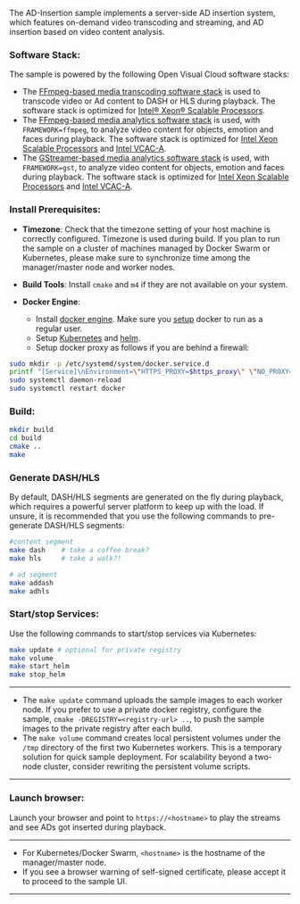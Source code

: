 
The AD-Insertion sample implements a server-side AD insertion system, which features on-demand video transcoding and streaming, and AD insertion based on video content analysis.

### Software Stack: 

The sample is powered by the following Open Visual Cloud software stacks:  

- The [FFmpeg-based media transcoding software stack](https://github.com/OpenVisualCloud/Dockerfiles/tree/master/Xeon/ubuntu-18.04/media/ffmpeg) is used to transcode video or Ad content to DASH or HLS during playback. The software stack is optimized for [Intel® Xeon® Scalable Processors](https://github.com/OpenVisualCloud/Dockerfiles/tree/master/Xeon/ubuntu-18.04/media/ffmpeg).     
- The [FFmpeg-based media analytics software stack](https://github.com/OpenVisualCloud/Dockerfiles/tree/master/Xeon/ubuntu-18.04/analytics/ffmpeg) is used, with `FRAMEWORK=ffmpeg`, to analyze video content for objects, emotion and faces during playback. The software stack is optimized for [Intel Xeon Scalable Processors](https://github.com/OpenVisualCloud/Dockerfiles/tree/master/Xeon/ubuntu-18.04/analytics/ffmpeg) and [Intel VCAC-A](https://github.com/OpenVisualCloud/Dockerfiles/tree/master/VCAC-A/ubuntu-18.04/analytics/ffmpeg).  
- The [GStreamer-based media analytics software stack](https://github.com/OpenVisualCloud/Dockerfiles/tree/master/Xeon/ubuntu-18.04/analytics/gst) is used, with `FRAMEWORK=gst`, to analyze video content for objects, emotion and faces during playback. The software stack is optimized for [Intel Xeon Scalable Processors](https://github.com/OpenVisualCloud/Dockerfiles/tree/master/Xeon/ubuntu-18.04/analytics/gst) and [Intel VCAC-A](https://github.com/OpenVisualCloud/Dockerfiles/tree/master/VCAC-A/ubuntu-18.04/analytics/gst).  

### Install Prerequisites:

- **Timezone**: Check that the timezone setting of your host machine is correctly configured. Timezone is used during build. If you plan to run the sample on a cluster of machines managed by Docker Swarm or Kubernetes, please make sure to synchronize time among the manager/master node and worker nodes.    

- **Build Tools**: Install `cmake` and `m4` if they are not available on your system.        

- **Docker Engine**:        
  - Install [docker engine](https://docs.docker.com/install). Make sure you [setup](https://docs.docker.com/install/linux/linux-postinstall) docker to run as a regular user.       
  - Setup [Kubernetes](https://kubernetes.io/docs/setup) and [helm](https://helm.sh/docs/intro/install).  
  - Setup docker proxy as follows if you are behind a firewall:   

```bash
sudo mkdir -p /etc/systemd/system/docker.service.d       
printf "[Service]\nEnvironment=\"HTTPS_PROXY=$https_proxy\" \"NO_PROXY=$no_proxy\"\n" | sudo tee /etc/systemd/system/docker.service.d/proxy.conf       
sudo systemctl daemon-reload          
sudo systemctl restart docker     
```

### Build: 

```bash
mkdir build    
cd build     
cmake ..    
make     
```

### Generate DASH/HLS

By default, DASH/HLS segments are generated on the fly during playback, which requires a powerful server platform to keep up with the load. If unsure, it is recommended that you use the following commands to pre-generate DASH/HLS segments:

```bash
#content segment
make dash    # take a coffee break?        
make hls     # take a walk?!      

# ad segment
make addash
make adhls
```

### Start/stop Services:

Use the following commands to start/stop services via Kubernetes:

```bash
make update # optional for private registry
make volume
make start_helm     
make stop_helm
```

---

- The `make update` command uploads the sample images to each worker node. If you prefer to use a private docker registry, configure the sample, `cmake -DREGISTRY=<registry-url> ..`, to push the sample images to the private registry after each build.
- The `make volume` command creates local persistent volumes under the `/tmp` directory of the first two Kubernetes workers. This is a temporary solution for quick sample deployment. For scalability beyond a two-node cluster, consider rewriting the persistent volume scripts.

---

### Launch browser:

Launch your browser and point to `https://<hostname>` to play the streams and see ADs got inserted during playback. 

---

- For Kubernetes/Docker Swarm, `<hostname>` is the hostname of the manager/master node.
- If you see a browser warning of self-signed certificate, please accept it to proceed to the sample UI.

---

